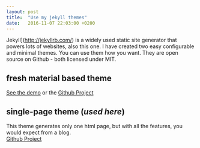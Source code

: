 ```yaml
---
layout: post
title:  "Use my jekyll themes"
date:   2016-11-07 22:03:00 +0200
---
```


Jekyll](http://jekyllrb.com/) is a widely used static site generator that powers lots of websites, also this one.
I have created two easy configurable and minimal themes. You can use them how you want. They are open source on Github - both licensed under MIT.

## fresh material based theme
[See the demo](http://himsel.me/material-theme/) or the [Github Project](https://github.com/lukas-h/material-theme)

## single-page theme (*used here*)
This theme generates only one html page, but with all the features, you would expect from a blog.  
[Github Project](https://github.com/lukas-h/onepage) 
